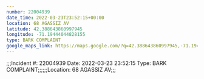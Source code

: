 ```yaml
---
number: 22004939
date_time: 2022-03-23T23:52:15+00:00
location: 68 AGASSIZ AV
latitude: 42.388643860997945
longitude: -71.19444044828155
type: BARK COMPLAINT
google_maps_link: https://maps.google.com/?q=42.388643860997945,-71.19444044828155
---
```


;;;Incident #: 22004939   Date: 2022-03-23 23:52:15   Type: BARK COMPLAINT;;;;;;Location: 68 AGASSIZ AV;;;
